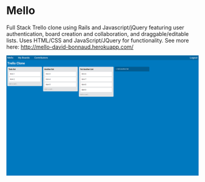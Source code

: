 # Mello

Full Stack Trello clone using Rails and Javascript/jQuery featuring user authentication, board creation and collaboration, and draggable/editable
lists. Uses HTML/CSS and JavaScript/JQuery for functionality. See more here: http://mello-david-bonnaud.herokuapp.com/
 
<img src="screenshot.png" alt="Mello Screenshot">
 
  
 
 
